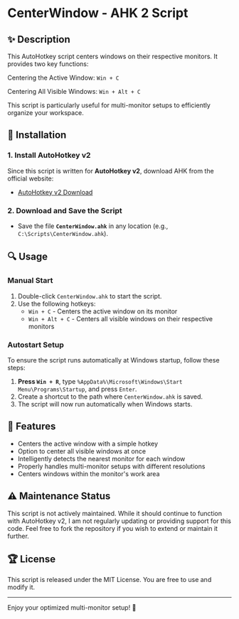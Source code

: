 # CenterWindow - AHK 2 Script

## ✨ Description

This AutoHotkey script centers windows on their respective monitors. It provides two key functions:

Centering the Active Window: `Win + C`

Centering All Visible Windows: `Win + Alt + C`

This script is particularly useful for multi-monitor setups to efficiently organize your workspace.

## 🔧 Installation

### 1. Install AutoHotkey v2

Since this script is written for **AutoHotkey v2**, download AHK from the official website:

* [AutoHotkey v2 Download](https://www.autohotkey.com/)

### 2. Download and Save the Script

* Save the file **`CenterWindow.ahk`** in any location (e.g., `C:\Scripts\CenterWindow.ahk`).

## 🔍 Usage

### Manual Start

1. Double-click `CenterWindow.ahk` to start the script.
2. Use the following hotkeys:
   * `Win + C` - Centers the active window on its monitor
   * `Win + Alt + C` - Centers all visible windows on their respective monitors

### Autostart Setup

To ensure the script runs automatically at Windows startup, follow these steps:

1. **Press `Win + R`**, type `%AppData%\Microsoft\Windows\Start Menu\Programs\Startup`, and press `Enter`.
2. Create a shortcut to the path where `CenterWindow.ahk` is saved.
3. The script will now run automatically when Windows starts.

## 🌟 Features

* Centers the active window with a simple hotkey
* Option to center all visible windows at once
* Intelligently detects the nearest monitor for each window
* Properly handles multi-monitor setups with different resolutions
* Centers windows within the monitor's work area

## ⚠️ Maintenance Status
This script is not actively maintained. While it should continue to function with AutoHotkey v2, I am not regularly updating or providing support for this code. Feel free to fork the repository if you wish to extend or maintain it further.

## 🏆 License

This script is released under the MIT License. You are free to use and modify it.

---

Enjoy your optimized multi-monitor setup! 🚀
